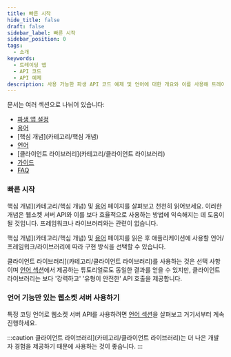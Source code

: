 ```yaml
---
title: 빠른 시작
hide_title: false
draft: false
sidebar_label: 빠른 시작
sidebar_position: 0
tags:
  - 소개
keywords:
  - 트레이딩 앱
  - API 코드
  - API 예제
description: 사용 가능한 파생 API 코드 예제 및 언어에 대한 개요와 이를 사용해 트레이딩 앱을 만드는 방법을 알아보세요.
---
```


문서는 여러 섹션으로 나뉘어 있습니다:

- [파생 앱 설정](/docs/setting-up-a-deriv-application.md)
- [용어](카테고리/용어)
- [핵심 개념](카테고리/핵심 개념)
- [언어](카테고리/언어)
- [클라이언트 라이브러리](카테고리/클라이언트 라이브러리)
- [가이드](카테고리/가이드)
- [FAQ](카테고리/질문)

### 빠른 시작

핵심 개념](카테고리/핵심 개념) 및 [용어](카테고리/용어) 페이지를 살펴보고 천천히 읽어보세요. 이러한 개념은 웹소켓 서버 API와 이를 보다 효율적으로 사용하는 방법에 익숙해지는 데 도움이 될 것입니다. 프레임워크나 라이브러리와는 관련이 없습니다.

핵심 개념](카테고리/핵심 개념) 및 [용어](카테고리/용어) 페이지를 읽은 후 애플리케이션에 사용할 언어/프레임워크/라이브러리에 따라 구현 방식을 선택할 수 있습니다.

클라이언트 라이브러리](카테고리/클라이언트 라이브러리)를 사용하는 것은 선택 사항이며 [언어 섹션](카테고리/언어)에서 제공하는 튜토리얼로도 동일한 결과를 얻을 수 있지만, 클라이언트 라이브러리는 보다 '강력하고' '유형이 안전한' API 호출을 제공합니다.

### 언어 기능만 있는 웹소켓 서버 사용하기

특정 코딩 언어로 웹소켓 서버 API를 사용하려면 [언어 섹션](카테고리/언어)을 살펴보고 거기서부터 계속 진행하세요.

:::caution
클라이언트 라이브러리](카테고리/클라이언트 라이브러리)는 더 나은 개발자 경험을 제공하기 때문에 사용하는 것이 좋습니다.
:::
